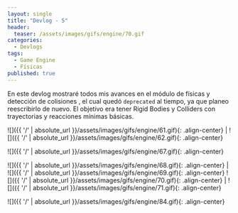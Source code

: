 ```yaml
---
layout: single
title: "Devlog - 5"
header:
  teaser: /assets/images/gifs/engine/70.gif
categories:
  - Devlogs
tags:
  - Game Engine
  - Físicas
published: true
---
```


En este devlog mostraré todos mis avances en el módulo de físicas y detección de colisiones <!--more-->, el cual quedó `deprecated` al tiempo, ya que planeo reescribirlo de nuevo. El objetivo era tener Rigid Bodies y Colliders con trayectorias y reacciones mínimas básicas.

![]({{ '/' | absolute_url }}/assets/images/gifs/engine/61.gif){: .align-center} | ![]({{ '/' | absolute_url }}/assets/images/gifs/engine/62.gif){: .align-center}

![]({{ '/' | absolute_url }}/assets/images/gifs/engine/67.gif){: .align-center}

![]({{ '/' | absolute_url }}/assets/images/gifs/engine/68.gif){: .align-center} | ![]({{ '/' | absolute_url }}/assets/images/gifs/engine/69.gif){: .align-center}
![]({{ '/' | absolute_url }}/assets/images/gifs/engine/70.gif){: .align-center} | ![]({{ '/' | absolute_url }}/assets/images/gifs/engine/71.gif){: .align-center}

![]({{ '/' | absolute_url }}/assets/images/gifs/engine/84.gif){: .align-center}
